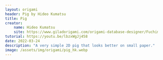 ```yaml
---
layout: origami
header: Pig by Hideo Kumatsu
title: Pig
creator:
    name: Hideo Kumatsu
    site: https://www.giladorigami.com/origami-database-designer/Fuchimoto%20Muneji
tutorial: https://youtu.be/lbzxWgJj458
date: 2022-03-24
description: "A very simple 2D pig that looks better on small paper."
image: /assets/img/origami/pig_hk.webp
---
```

